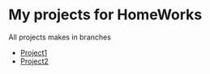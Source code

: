 # My projects for HomeWorks

All projects makes in branches

- [Project1](tree/Project1)
- [Project2](tree/Project2)